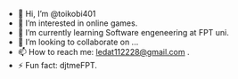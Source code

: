 - 👋 Hi, I’m @toikobi401
- 👀 I’m interested in online games.
- 🌱 I’m currently learning Software engeneering at FPT uni.
- 💞️ I’m looking to collaborate on ...
- 📫 How to reach me: ledat112228@gmail.com .
- ⚡ Fun fact: djtmeFPT.

<!---
toikobi401/toikobi401 is a ✨ special ✨ repository because its `README.md` (this file) appears on your GitHub profile.
You can click the Preview link to take a look at your changes.
--->
